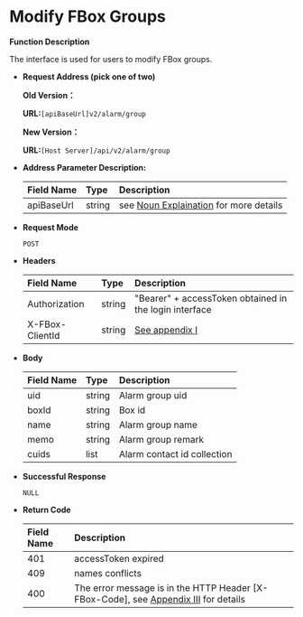 # Modify FBox Groups

**Function Description**

 The interface is used for users to modify FBox groups.

* **Request Address \(pick one of two\)**

   **Old Version：**

   **URL:**`[apiBaseUrl]v2/alarm/group`

   **New Version：**

   **URL:**`[Host Server]/api/v2/alarm/group`

* **Address Parameter Description:**

  | Field Name | Type | Description |
  | :--- | :--- | :--- |
  | apiBaseUrl | string | see [Noun Explaination](https://app.gitbook.com/@upsilonauto/s/sdk-interface-and-http-interface/~/drafts/-Mj8wlgyy_R51z8IfQDt/http-document-1/login-interface/noun-explain-or-fbox-document) for more details |

* **Request Mode**

   `POST`

* **Headers**

  | Field Name | Type | Description |
  | :--- | :--- | :--- |
  | Authorization | string | "Bearer" + accessToken obtained in the login interface |
  | X-FBox-ClientId | string | [See appendix I](https://app.gitbook.com/@upsilonauto/s/sdk-interface-and-http-interface/~/drafts/-Mj96b3PNyYjsgMj5D8Y/http-document-1/appendix/untitled) |

* **Body**

  | Field Name | Type | Description |
  | :--- | :--- | :--- |
  | uid | string | Alarm group uid |
  | boxId | string | Box id |
  | name | string | Alarm group name |
  | memo | string | Alarm group remark |
  | cuids | list | Alarm contact id collection |

* **Successful Response**

   `NULL`

* **Return Code**

  | Field Name | Description |
  | :--- | :--- |
  | 401 | accessToken expired |
  | 409 | names conflicts |
  | 400 | The error message is in the HTTP Header \[X-FBox-Code\], see [Appendix III](https://app.gitbook.com/@upsilonauto/s/sdk-interface-and-http-interface/~/drafts/-MjC0dIK6gMQjbDiItxW/http-document-1/appendix/untitled-2) for details |

